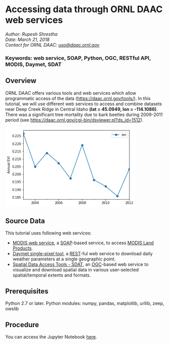 # Accessing data through ORNL DAAC web services

*Author: Rupesh Shrestha*  
*Date: March 21, 2018*  
*Contact for ORNL DAAC: uso@daac.ornl.gov*

### Keywords: web service, SOAP, Python, OGC, RESTful API, MODIS, Daymet, SDAT

## Overview

ORNL DAAC offers various tools and web services which allow programmatic access of the data (https://daac.ornl.gov/tools/). In this tutorial, we will use different web services to access and combine datasets near Deep Creek Ridge in Central Idaho **(lat = 45.0949, lon = -114.1086)**. There was a significant tree mortality due to bark beetles during 2009-2011 period (see https://daac.ornl.gov/cgi-bin/dsviewer.pl?ds_id=1512).

![Annual EVI from MODIS](resources/evi.png)

## Source Data
This tutorial uses following web services:
* [MODIS web service](https://modis.ornl.gov/data/modis_webservice.html), a [SOAP](https://en.wikipedia.org/wiki/SOAP)-based service, to access [MODIS Land Products](https://modis.ornl.gov/documentation.html).
* [Daymet single-pixel tool](https://daymet.ornl.gov/web_services.html), a [REST](https://en.wikipedia.org/wiki/Representational_state_transfer)-ful web service to download daily weather parameters at a single geographic point.
* [Spatial Data Access Tools - SDAT](https://webmap.ornl.gov/ogc), an [OGC](http://www.opengeospatial.org/)-based web service to visualize and download spatial data in various user-selected spatial/temporal extents and formats.

## Prerequisites

Python 2.7 or later. Python modules: numpy, pandas, matplotlib, urllib, zeep, owslib

## Procedure

You can access the Jupyter Notebook [here](webservice_modis_daymet_sdat).
